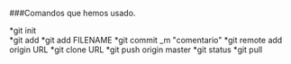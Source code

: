 ###Comandos que hemos usado.  

*git init  
*git add
*git add FILENAME
*git commit _m "comentario"
*git remote add origin URL
*git clone URL
*git push origin master
*git status
*git pull
